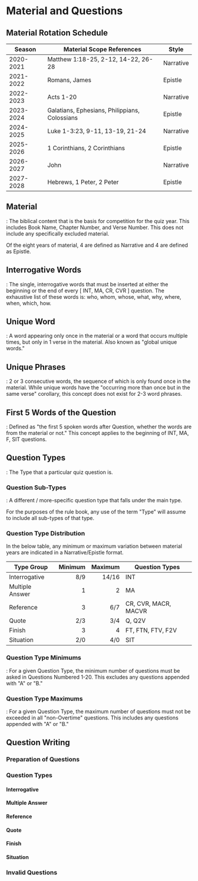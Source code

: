 # Material and Questions

## Material Rotation Schedule

| Season    | Material Scope References                     | Style     |
|-----------|-----------------------------------------------|-----------|
| 2020-2021 | Matthew 1:18-25, 2-12, 14-22, 26-28           | Narrative |
| 2021-2022 | Romans, James                                 | Epistle   |
| 2022-2023 | Acts 1-20                                     | Narrative |
| 2023-2024 | Galatians, Ephesians, Philippians, Colossians | Epistle   |
| 2024-2025 | Luke 1-3:23, 9-11, 13-19, 21-24               | Narrative |
| 2025-2026 | 1 Corinthians, 2 Corinthians                  | Epistle   |
| 2026-2027 | John                                          | Narrative |
| 2027-2028 | Hebrews, 1 Peter, 2 Peter                     | Epistle   |

## Material
: The biblical content that is the basis for competition for the quiz year. This includes Book Name, Chapter Number, and Verse Number. This does not include any specifically excluded material.

Of the eight years of material, 4 are defined as Narrative and 4 are defined as Epistle.

## Interrogative Words
: The single, interrogative words that must be inserted at either the beginning or the end of every [ INT, MA, CR, CVR ] question. The exhaustive list of these words is: who, whom, whose, what, why, where, when, which, how.

## Unique Word
: A word appearing only once in the material or a word that occurs multiple times, but only in 1 verse in the material. Also known as "global unique words."  

## Unique Phrases
: 2 or 3 consecutive words, the sequence of which is only found once in the material. While unique words have the "occurring more than once but in the same verse" corollary, this concept does not exist for 2-3 word phrases. 

## First 5 Words of the Question
: Defined as "the first 5 spoken words after Question, whether the words are from the material or not." This concept applies to the beginning of INT, MA, F, SIT questions. 

## Question Types
: The Type that a particular quiz question is.

### Question Sub-Types
: A different / more-specific question type that falls under the main type. 

For the purposes of the rule book, any use of the term "Type" will assume to include all sub-types of that type.


### Question Type Distribution

In the below table, any minimum or maximum variation between material years are indicated in a Narrative/Epistle format.

| Type Group      | Minimum | Maximum | Question Types       |
|-----------------|--------:|--------:|----------------------|
| Interrogative   |     8/9 |   14/16 | INT                  |
| Multiple Answer |       1 |       2 | MA                   |
| Reference       |       3 |     6/7 | CR, CVR, MACR, MACVR |
| Quote           |     2/3 |     3/4 | Q, Q2V               |
| Finish          |       3 |       4 | FT, FTN, FTV, F2V    |
| Situation       |     2/0 |     4/0 | SIT                  |

### Question Type Minimums
: For a given Question Type, the minimum number of questions must be asked in Questions Numbered 1-20. This excludes any questions appended with "A" or "B."

### Question Type Maximums
: For a given Question Type, the maximum number of questions must not be exceeded in all "non-Overtime" questions. This includes any questions appended with "A" or "B."

## Question Writing

### Preparation of Questions

### Question Types

#### Interrogative

#### Multiple Answer

#### Reference

#### Quote

#### Finish

#### Situation

### Invalid Questions
